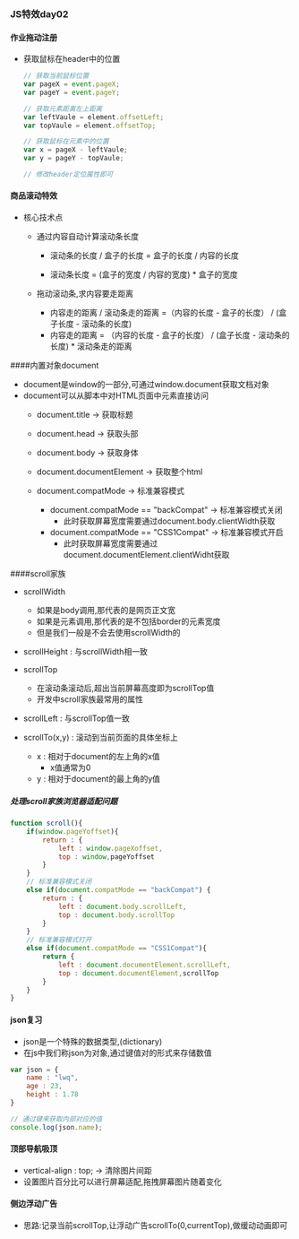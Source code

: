 ### JS特效day02
#### 作业拖动注册
- 获取鼠标在header中的位置
	
	```js
	// 获取当前鼠标位置
	var pageX = event.pageX;
	var pageY = event.pageY;
	
	// 获取元素距离左上距离
   var leftVaule = element.offsetLeft;
   var topVaule = element.offsetTop;
   
   // 获取鼠标在元素中的位置
   var x = pageX - leftVaule;
   var y = pageY - topVaule;
   
   // 修改header定位属性即可
	```
	
#### 商品滚动特效
- 核心技术点
	- 通过内容自动计算滚动条长度
		- 滚动条的长度 / 盒子的长度 = 盒子的长度 / 内容的长度 

  		- 滚动条长度 = (盒子的宽度 / 内容的宽度) * 盒子的宽度

  	- 拖动滚动条,求内容要走距离
  		- 内容走的距离 /  滚动条走的距离 =（内容的长度 - 盒子的长度） /  (盒子长度 - 滚动条的长度) 
 		- 	内容走的距离 = （内容的长度 - 盒子的长度） / (盒子长度 - 滚动条的长度) * 滚动条走的距离
	
####内置对象document
- document是window的一部分,可通过window.document获取文档对象
- document可以从脚本中对HTML页面中元素直接访问
	- document.title -> 获取标题
	- document.head -> 获取头部
	- document.body -> 获取身体
	- document.documentElement -> 获取整个html
	
	- document.compatMode -> 标准兼容模式
		- document.compatMode == "backCompat" -> 标准兼容模式关闭
			- 此时获取屏幕宽度需要通过document.body.clientWidth获取
		- document.compatMode == "CSS1Compat" -> 标准兼容模式开启
			- 此时获取屏幕宽度需要通过document.documentElement.clientWidht获取

####scroll家族
- scrollWidth
	- 如果是body调用,那代表的是网页正文宽
	- 如果是元素调用,那代表的是不包括border的元素宽度
	- 但是我们一般是不会去使用scrollWidth的
- scrollHeight : 与scrollWidth相一致
- scrollTop
	- 在滚动条滚动后,超出当前屏幕高度即为scrollTop值
	- 开发中scroll家族最常用的属性
- scrollLeft : 与scrollTop值一致

- scrollTo(x,y) : 滚动到当前页面的具体坐标上
	- x : 相对于document的左上角的x值
		- x值通常为0
	- y : 相对于document的最上角的y值

##### 处理scroll家族浏览器适配问题

```js
function scroll(){
	if(window.pageYoffset){
		return : {
			left : window.pageXoffset,
			top : window,pageYoffset
		}
	}
	// 标准兼容模式关闭
	else if(document.compatMode == "backCompat") {
		return : {
			left : document.body.scrollLeft,
			top : document.body.scrollTop
		}
	}
	// 标准兼容模式打开
	else if(document.compatMode == "CSS1Compat"){
		return {
			left : document.documentElement.scrollLeft,
			top : document.documentElement,scrollTop
		}
	}
}
```

#### json复习
- json是一个特殊的数据类型,(dictionary)
- 在js中我们称json为对象,通过键值对的形式来存储数值
		
```js
var json = {
	name : "lwq",
	age : 23,
	height : 1.78
}

// 通过键来获取内部对应的值
console.log(json.name);
```

#### 顶部导航吸顶
- vertical-align : top; -> 清除图片间距
- 设置图片百分比可以进行屏幕适配,拖拽屏幕图片随着变化

#### 侧边浮动广告
- 思路:记录当前scrollTop,让浮动广告scrollTo(0,currentTop),做缓动动画即可
